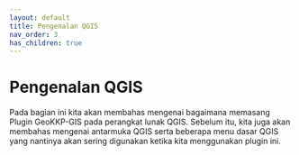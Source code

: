 ```yaml
---
layout: default
title: Pengenalan QGIS
nav_order: 3
has_children: true
---
```


# Pengenalan QGIS

Pada bagian ini kita akan membahas mengenai bagaimana memasang Plugin GeoKKP-GIS pada perangkat lunak QGIS. Sebelum itu, kita juga akan membahas mengenai antarmuka QGIS serta beberapa menu dasar QGIS yang nantinya akan sering digunakan ketika kita menggunakan plugin ini. 


